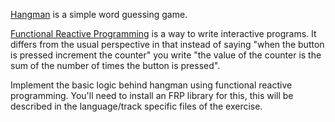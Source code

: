 [Hangman](https://en.wikipedia.org/wiki/Hangman_%28game%29) is a simple word
guessing game.

[Functional Reactive
Programming](https://en.wikipedia.org/wiki/Functional_reactive_programming) is a
way to write interactive programs. It differs from the usual perspective in that
instead of saying "when the button is pressed increment the counter" you write
"the value of the counter is the sum of the number of times the button is
pressed".

Implement the basic logic behind hangman using functional reactive programming.
You'll need to install an FRP library for this, this will be described in the
language/track specific files of the exercise.
